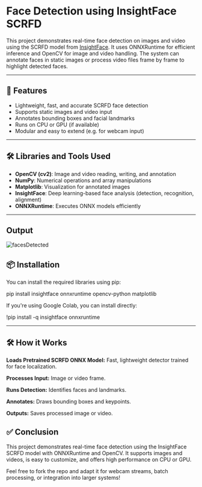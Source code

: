 # Face Detection using InsightFace SCRFD

This project demonstrates real-time face detection on images and video using the SCRFD model from [InsightFace](https://github.com/deepinsight/insightface). It uses ONNXRuntime for efficient inference and OpenCV for image and video handling. The system can annotate faces in static images or process video files frame by frame to highlight detected faces.

---

## 🚀 Features

- Lightweight, fast, and accurate SCRFD face detection
- Supports static images and video input
- Annotates bounding boxes and facial landmarks
- Runs on CPU or GPU (if available)
- Modular and easy to extend (e.g. for webcam input)

---

## 🛠️ Libraries and Tools Used

- **OpenCV (cv2)**: Image and video reading, writing, and annotation
- **NumPy**: Numerical operations and array manipulations
- **Matplotlib**: Visualization for annotated images
- **InsightFace**: Deep learning-based face analysis (detection, recognition, alignment)
- **ONNXRuntime**: Executes ONNX models efficiently

---

## Output

![facesDetected](https://github.com/user-attachments/assets/5e9f8e52-2b24-496e-9551-fdf608178521)


## 📦 Installation

You can install the required libraries using pip:

pip install insightface onnxruntime opencv-python matplotlib

If you're using Google Colab, you can install directly:

!pip install -q insightface onnxruntime

---

## 🛠️ How it Works

**Loads Pretrained SCRFD ONNX Model:** Fast, lightweight detector trained for face localization.

**Processes Input:** Image or video frame.

**Runs Detection:** Identifies faces and landmarks.

**Annotates:** Draws bounding boxes and keypoints.

**Outputs:** Saves processed image or video.

## ✅ Conclusion

This project demonstrates real-time face detection using the InsightFace SCRFD model with ONNXRuntime and OpenCV. It supports images and videos, is easy to customize, and offers high performance on CPU or GPU.

Feel free to fork the repo and adapt it for webcam streams, batch processing, or integration into larger systems!

